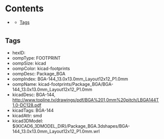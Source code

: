 



Contents
========

* [](#)
	* [Tags](#tags)

# 

## Tags

- hexID: 
- oompType: FOOTPRINT
- oompSize: kicad
- oompColor: kicad-footprints
- oompDesc: Package_BGA
- oompIndex: BGA-144_13.0x13.0mm_Layout12x12_P1.0mm
- oompName: kicad-footprints/Package_BGA/BGA-144_13.0x13.0mm_Layout12x12_P1.0mm
- kicadDesc: BGA-144, http://www.topline.tv/drawings/pdf/BGA%201,0mm%20pitch/LBGA144T1.0-DC128.pdf
- kicadTags: BGA-144
- kicadAttr: smd
- kicad3DModel: ${KICAD6_3DMODEL_DIR}/Package_BGA.3dshapes/BGA-144_13.0x13.0mm_Layout12x12_P1.0mm.wrl
